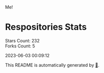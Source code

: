 Me!

# Respositories Stats
Stars Count: 232  
Forks Count: 5

2023-06-03 00:09:12  

This README is automatically generated by [🐰](https://github.com/rnitta/rnitta).
